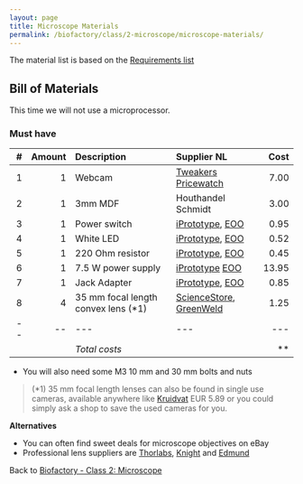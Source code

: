 ```yaml
---
layout: page
title: Microscope Materials
permalink: /biofactory/class/2-microscope/microscope-materials/
---
```


The material list is based on the [Requirements list](/biofactory/class/2-microscope/requirements/)

## Bill of Materials

This time we will not use a microprocessor.

### Must have

|#|Amount|Description|Supplier NL|Cost|
|-:|----:|:---------|:-------|---:|
|1|1|Webcam|[Tweakers Pricewatch](http://tweakers.net/categorie/289/webcams/producten/#filter:q1bKL0pJLXLLTM1JUbJSKijKzCpW0oEIBucXlQDFEouT4SIFqcmeQHW6hrUA)|7.00|
|2|1|3mm MDF|Houthandel Schmidt|3.00|
|3|1|Power switch|[iPrototype](https://iprototype.nl/products/components/buttons-switches/rocker-switch-large), [EOO](http://www.eoo-bv.nl/index.php?_a=viewProd&productId=11596)|0.95|
|4|1|White LED|[iPrototype](https://iprototype.nl/products/components/led-lcd/ledwit), [EOO](http://www.eoo-bv.nl/index.php?_a=viewProd&productId=9088)|0.52|
|5|1|220 Ohm resistor|[iPrototype](https://iprototype.nl/products/components/resistors/220R), [EOO](http://www.eoo-bv.nl/index.php?_a=viewProd&productId=5785)|0.45|
|6|1|7.5 W power supply|[iPrototype](https://iprototype.nl/products/accessoires/power/adapter) [EOO](http://www.eoo-bv.nl/index.php?_a=viewProd&productId=11642)|13.95|
|7|1|Jack Adapter|[iPrototype](https://iprototype.nl/products/accessoires/power/DC-barrel-jack-adapter), [EOO](http://www.eoo-bv.nl/index.php?_a=viewProd&productId=3298)|0.85|
|8|4|35 mm focal length convex lens (*1)|[ScienceStore](http://www.sciencestore.co.uk/acatalog/Optical_Components.html), [GreenWeld](http://www.greenweld.co.uk/acatalog/Shop_Lenses_202.html)|1.25|
|--|--|---|---|---|
|||*Total costs*||**|

* You will also need some M3 10 mm and 30 mm bolts and nuts

> (*1) 35 mm focal length lenses can also be found in single use cameras, available anywhere like [Kruidvat](https://www.kruidvat.nl/agfaphoto-lebox-flash-camera/p/2224083) EUR 5.89 or you could simply ask a shop to save the used cameras for you.

**Alternatives**

* You can often find sweet deals for microscope objectives on eBay
* Professional lens suppliers are [Thorlabs](http://www.thorlabs.com), [Knight](http://www.knightoptical.com/) and [Edmund](http://www.edmundoptics.com)

Back to [Biofactory - Class 2: Microscope](/biofactory/class/2-microscope/)

